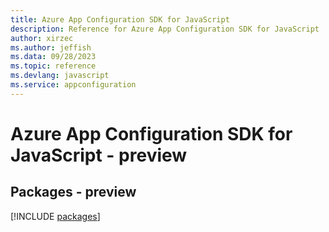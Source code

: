 ```yaml
---
title: Azure App Configuration SDK for JavaScript
description: Reference for Azure App Configuration SDK for JavaScript
author: xirzec
ms.author: jeffish
ms.data: 09/28/2023
ms.topic: reference
ms.devlang: javascript
ms.service: appconfiguration
---
```

# Azure App Configuration SDK for JavaScript - preview
## Packages - preview
[!INCLUDE [packages](app-configuration-index.md)]